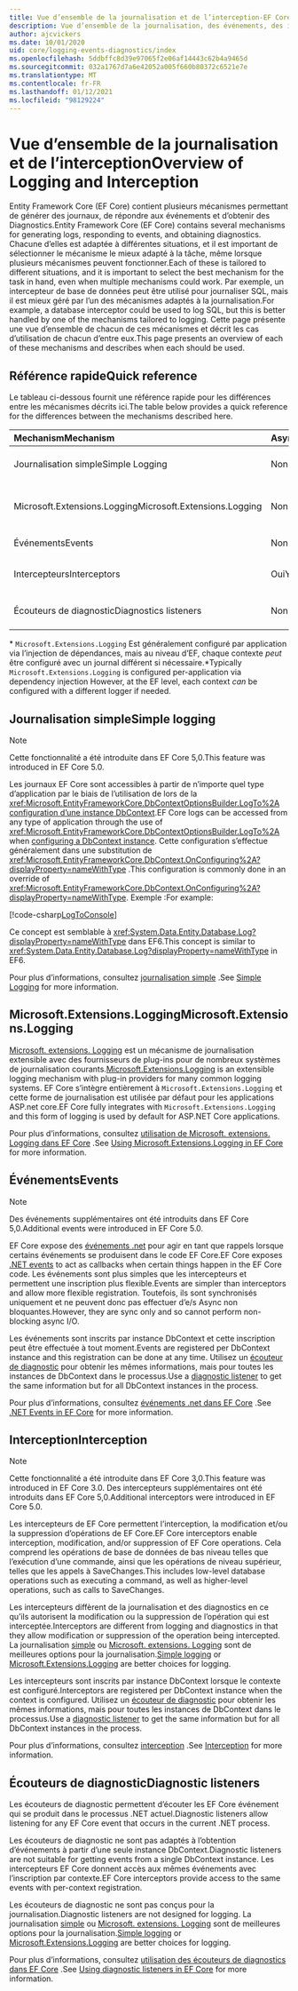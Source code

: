 ```yaml
---
title: Vue d’ensemble de la journalisation et de l’interception-EF Core
description: Vue d’ensemble de la journalisation, des événements, des intercepteurs et des diagnostics pour EF Core
author: ajcvickers
ms.date: 10/01/2020
uid: core/logging-events-diagnostics/index
ms.openlocfilehash: 5ddbffc8d39e97065f2e06af14443c62b4a9465d
ms.sourcegitcommit: 032a1767d7a6e42052a005f660b80372c6521e7e
ms.translationtype: MT
ms.contentlocale: fr-FR
ms.lasthandoff: 01/12/2021
ms.locfileid: "98129224"
---
```

# <a name="overview-of-logging-and-interception"></a><span data-ttu-id="a82e6-103">Vue d’ensemble de la journalisation et de l’interception</span><span class="sxs-lookup"><span data-stu-id="a82e6-103">Overview of Logging and Interception</span></span>

<span data-ttu-id="a82e6-104">Entity Framework Core (EF Core) contient plusieurs mécanismes permettant de générer des journaux, de répondre aux événements et d’obtenir des Diagnostics.</span><span class="sxs-lookup"><span data-stu-id="a82e6-104">Entity Framework Core (EF Core) contains several mechanisms for generating logs, responding to events, and obtaining diagnostics.</span></span> <span data-ttu-id="a82e6-105">Chacune d’elles est adaptée à différentes situations, et il est important de sélectionner le mécanisme le mieux adapté à la tâche, même lorsque plusieurs mécanismes peuvent fonctionner.</span><span class="sxs-lookup"><span data-stu-id="a82e6-105">Each of these is tailored to different situations, and it is important to select the best mechanism for the task in hand, even when multiple mechanisms could work.</span></span> <span data-ttu-id="a82e6-106">Par exemple, un intercepteur de base de données peut être utilisé pour journaliser SQL, mais il est mieux géré par l’un des mécanismes adaptés à la journalisation.</span><span class="sxs-lookup"><span data-stu-id="a82e6-106">For example, a database interceptor could be used to log SQL, but this is better handled by one of the mechanisms tailored to logging.</span></span> <span data-ttu-id="a82e6-107">Cette page présente une vue d’ensemble de chacun de ces mécanismes et décrit les cas d’utilisation de chacun d’entre eux.</span><span class="sxs-lookup"><span data-stu-id="a82e6-107">This page presents an overview of each of these mechanisms and describes when each should be used.</span></span>

## <a name="quick-reference"></a><span data-ttu-id="a82e6-108">Référence rapide</span><span class="sxs-lookup"><span data-stu-id="a82e6-108">Quick reference</span></span>

<span data-ttu-id="a82e6-109">Le tableau ci-dessous fournit une référence rapide pour les différences entre les mécanismes décrits ici.</span><span class="sxs-lookup"><span data-stu-id="a82e6-109">The table below provides a quick reference for the differences between the mechanisms described here.</span></span>

| <span data-ttu-id="a82e6-110">Mechanism</span><span class="sxs-lookup"><span data-stu-id="a82e6-110">Mechanism</span></span> |  <span data-ttu-id="a82e6-111">Async</span><span class="sxs-lookup"><span data-stu-id="a82e6-111">Async</span></span> | <span data-ttu-id="a82e6-112">Étendue</span><span class="sxs-lookup"><span data-stu-id="a82e6-112">Scope</span></span> | <span data-ttu-id="a82e6-113">Inscrit</span><span class="sxs-lookup"><span data-stu-id="a82e6-113">Registered</span></span> | <span data-ttu-id="a82e6-114">Usage prévu</span><span class="sxs-lookup"><span data-stu-id="a82e6-114">Intended use</span></span>
|:----------|--------|-------|------------|-------------
| <span data-ttu-id="a82e6-115">Journalisation simple</span><span class="sxs-lookup"><span data-stu-id="a82e6-115">Simple Logging</span></span> | <span data-ttu-id="a82e6-116">Non</span><span class="sxs-lookup"><span data-stu-id="a82e6-116">No</span></span> | <span data-ttu-id="a82e6-117">Par contexte</span><span class="sxs-lookup"><span data-stu-id="a82e6-117">Per context</span></span> | <span data-ttu-id="a82e6-118">Configuration du contexte</span><span class="sxs-lookup"><span data-stu-id="a82e6-118">Context configuration</span></span> | <span data-ttu-id="a82e6-119">Journalisation au moment du développement</span><span class="sxs-lookup"><span data-stu-id="a82e6-119">Development-time logging</span></span>
| <span data-ttu-id="a82e6-120">Microsoft.Extensions.Logging</span><span class="sxs-lookup"><span data-stu-id="a82e6-120">Microsoft.Extensions.Logging</span></span> | <span data-ttu-id="a82e6-121">Non</span><span class="sxs-lookup"><span data-stu-id="a82e6-121">No</span></span> | <span data-ttu-id="a82e6-122">Par contexte \*</span><span class="sxs-lookup"><span data-stu-id="a82e6-122">Per context\*</span></span> | <span data-ttu-id="a82e6-123">D.I.</span><span class="sxs-lookup"><span data-stu-id="a82e6-123">D.I.</span></span> <span data-ttu-id="a82e6-124">configuration du contexte ou</span><span class="sxs-lookup"><span data-stu-id="a82e6-124">or context configuration</span></span> | <span data-ttu-id="a82e6-125">Journalisation de la production</span><span class="sxs-lookup"><span data-stu-id="a82e6-125">Production logging</span></span>
| <span data-ttu-id="a82e6-126">Événements</span><span class="sxs-lookup"><span data-stu-id="a82e6-126">Events</span></span> | <span data-ttu-id="a82e6-127">Non</span><span class="sxs-lookup"><span data-stu-id="a82e6-127">No</span></span> | <span data-ttu-id="a82e6-128">Par contexte</span><span class="sxs-lookup"><span data-stu-id="a82e6-128">Per context</span></span> | <span data-ttu-id="a82e6-129">N'importe quand</span><span class="sxs-lookup"><span data-stu-id="a82e6-129">Any time</span></span> | <span data-ttu-id="a82e6-130">Réagir aux événements EF</span><span class="sxs-lookup"><span data-stu-id="a82e6-130">Reacting to EF events</span></span>
| <span data-ttu-id="a82e6-131">Intercepteurs</span><span class="sxs-lookup"><span data-stu-id="a82e6-131">Interceptors</span></span> | <span data-ttu-id="a82e6-132">Oui</span><span class="sxs-lookup"><span data-stu-id="a82e6-132">Yes</span></span> | <span data-ttu-id="a82e6-133">Par contexte</span><span class="sxs-lookup"><span data-stu-id="a82e6-133">Per context</span></span> | <span data-ttu-id="a82e6-134">Configuration du contexte</span><span class="sxs-lookup"><span data-stu-id="a82e6-134">Context configuration</span></span> | <span data-ttu-id="a82e6-135">Manipulation des opérations EF</span><span class="sxs-lookup"><span data-stu-id="a82e6-135">Manipulating EF operations</span></span>
| <span data-ttu-id="a82e6-136">Écouteurs de diagnostic</span><span class="sxs-lookup"><span data-stu-id="a82e6-136">Diagnostics listeners</span></span> | <span data-ttu-id="a82e6-137">Non</span><span class="sxs-lookup"><span data-stu-id="a82e6-137">No</span></span> | <span data-ttu-id="a82e6-138">Process</span><span class="sxs-lookup"><span data-stu-id="a82e6-138">Process</span></span> | <span data-ttu-id="a82e6-139">Globalement</span><span class="sxs-lookup"><span data-stu-id="a82e6-139">Globally</span></span> | <span data-ttu-id="a82e6-140">Diagnostic d'application</span><span class="sxs-lookup"><span data-stu-id="a82e6-140">Application diagnostics</span></span>

<span data-ttu-id="a82e6-141">\* `Microsoft.Extensions.Logging` Est généralement configuré par application via l’injection de dépendances, mais au niveau d’EF, chaque contexte _peut_ être configuré avec un journal différent si nécessaire.</span><span class="sxs-lookup"><span data-stu-id="a82e6-141">\*Typically `Microsoft.Extensions.Logging` is configured per-application via dependency injection However, at the EF level, each context _can_ be configured with a different logger if needed.</span></span>

## <a name="simple-logging"></a><span data-ttu-id="a82e6-142">Journalisation simple</span><span class="sxs-lookup"><span data-stu-id="a82e6-142">Simple logging</span></span>

> [!NOTE]
> <span data-ttu-id="a82e6-143">Cette fonctionnalité a été introduite dans EF Core 5,0.</span><span class="sxs-lookup"><span data-stu-id="a82e6-143">This feature was introduced in EF Core 5.0.</span></span>

<span data-ttu-id="a82e6-144">Les journaux EF Core sont accessibles à partir de n’importe quel type d’application par le biais de l’utilisation de lors de la <xref:Microsoft.EntityFrameworkCore.DbContextOptionsBuilder.LogTo%2A> [configuration d’une instance DbContext](xref:core/dbcontext-configuration/index).</span><span class="sxs-lookup"><span data-stu-id="a82e6-144">EF Core logs can be accessed from any type of application through the use of <xref:Microsoft.EntityFrameworkCore.DbContextOptionsBuilder.LogTo%2A> when [configuring a DbContext instance](xref:core/dbcontext-configuration/index).</span></span> <span data-ttu-id="a82e6-145">Cette configuration s’effectue généralement dans une substitution de <xref:Microsoft.EntityFrameworkCore.DbContext.OnConfiguring%2A?displayProperty=nameWithType> .</span><span class="sxs-lookup"><span data-stu-id="a82e6-145">This configuration is commonly done in an override of <xref:Microsoft.EntityFrameworkCore.DbContext.OnConfiguring%2A?displayProperty=nameWithType>.</span></span> <span data-ttu-id="a82e6-146">Exemple :</span><span class="sxs-lookup"><span data-stu-id="a82e6-146">For example:</span></span>

<!--
    protected override void OnConfiguring(DbContextOptionsBuilder optionsBuilder)
        => optionsBuilder.LogTo(Console.WriteLine);
-->
[!code-csharp[LogToConsole](../../../samples/core/Miscellaneous/Logging/SimpleLogging/Program.cs?name=LogToConsole)]

<span data-ttu-id="a82e6-147">Ce concept est semblable à <xref:System.Data.Entity.Database.Log?displayProperty=nameWithType> dans EF6.</span><span class="sxs-lookup"><span data-stu-id="a82e6-147">This concept is similar to <xref:System.Data.Entity.Database.Log?displayProperty=nameWithType> in EF6.</span></span>

<span data-ttu-id="a82e6-148">Pour plus d’informations, consultez [journalisation simple](xref:core/logging-events-diagnostics/simple-logging) .</span><span class="sxs-lookup"><span data-stu-id="a82e6-148">See [Simple Logging](xref:core/logging-events-diagnostics/simple-logging) for more information.</span></span>

## <a name="microsoftextensionslogging"></a><span data-ttu-id="a82e6-149">Microsoft.Extensions.Logging</span><span class="sxs-lookup"><span data-stu-id="a82e6-149">Microsoft.Extensions.Logging</span></span>

<span data-ttu-id="a82e6-150">[Microsoft. extensions. Logging](/dotnet/core/extensions/logging) est un mécanisme de journalisation extensible avec des fournisseurs de plug-ins pour de nombreux systèmes de journalisation courants.</span><span class="sxs-lookup"><span data-stu-id="a82e6-150">[Microsoft.Extensions.Logging](/dotnet/core/extensions/logging) is an extensible logging mechanism with plug-in providers for many common logging systems.</span></span> <span data-ttu-id="a82e6-151">EF Core s’intègre entièrement à `Microsoft.Extensions.Logging` et cette forme de journalisation est utilisée par défaut pour les applications ASP.net core.</span><span class="sxs-lookup"><span data-stu-id="a82e6-151">EF Core fully integrates with `Microsoft.Extensions.Logging` and this form of logging is used by default for ASP.NET Core applications.</span></span>

<span data-ttu-id="a82e6-152">Pour plus d’informations, consultez [utilisation de Microsoft. extensions. Logging dans EF Core](xref:core/logging-events-diagnostics/extensions-logging) .</span><span class="sxs-lookup"><span data-stu-id="a82e6-152">See [Using Microsoft.Extensions.Logging in EF Core](xref:core/logging-events-diagnostics/extensions-logging) for more information.</span></span>

## <a name="events"></a><span data-ttu-id="a82e6-153">Événements</span><span class="sxs-lookup"><span data-stu-id="a82e6-153">Events</span></span>

> [!NOTE]
> <span data-ttu-id="a82e6-154">Des événements supplémentaires ont été introduits dans EF Core 5,0.</span><span class="sxs-lookup"><span data-stu-id="a82e6-154">Additional events were introduced in EF Core 5.0.</span></span>

<span data-ttu-id="a82e6-155">EF Core expose des [événements .net](/dotnet/standard/events/) pour agir en tant que rappels lorsque certains événements se produisent dans le code EF Core.</span><span class="sxs-lookup"><span data-stu-id="a82e6-155">EF Core exposes [.NET events](/dotnet/standard/events/) to act as callbacks when certain things happen in the EF Core code.</span></span> <span data-ttu-id="a82e6-156">Les événements sont plus simples que les intercepteurs et permettent une inscription plus flexible.</span><span class="sxs-lookup"><span data-stu-id="a82e6-156">Events are simpler than interceptors and allow more flexible registration.</span></span> <span data-ttu-id="a82e6-157">Toutefois, ils sont synchronisés uniquement et ne peuvent donc pas effectuer d’e/s Async non bloquantes.</span><span class="sxs-lookup"><span data-stu-id="a82e6-157">However, they are sync only and so cannot perform non-blocking async I/O.</span></span>

<span data-ttu-id="a82e6-158">Les événements sont inscrits par instance DbContext et cette inscription peut être effectuée à tout moment.</span><span class="sxs-lookup"><span data-stu-id="a82e6-158">Events are registered per DbContext instance and this registration can be done at any time.</span></span> <span data-ttu-id="a82e6-159">Utilisez un [écouteur de diagnostic](xref:core/logging-events-diagnostics/diagnostic-listeners) pour obtenir les mêmes informations, mais pour toutes les instances de DbContext dans le processus.</span><span class="sxs-lookup"><span data-stu-id="a82e6-159">Use a [diagnostic listener](xref:core/logging-events-diagnostics/diagnostic-listeners) to get the same information but for all DbContext instances in the process.</span></span>

<span data-ttu-id="a82e6-160">Pour plus d’informations, consultez [événements .net dans EF Core](xref:core/logging-events-diagnostics/events) .</span><span class="sxs-lookup"><span data-stu-id="a82e6-160">See [.NET Events in EF Core](xref:core/logging-events-diagnostics/events) for more information.</span></span>

## <a name="interception"></a><span data-ttu-id="a82e6-161">Interception</span><span class="sxs-lookup"><span data-stu-id="a82e6-161">Interception</span></span>

> [!NOTE]
> <span data-ttu-id="a82e6-162">Cette fonctionnalité a été introduite dans EF Core 3,0.</span><span class="sxs-lookup"><span data-stu-id="a82e6-162">This feature was introduced in EF Core 3.0.</span></span> <span data-ttu-id="a82e6-163">Des intercepteurs supplémentaires ont été introduits dans EF Core 5,0.</span><span class="sxs-lookup"><span data-stu-id="a82e6-163">Additional interceptors were introduced in EF Core 5.0.</span></span>

<span data-ttu-id="a82e6-164">Les intercepteurs de EF Core permettent l’interception, la modification et/ou la suppression d’opérations de EF Core.</span><span class="sxs-lookup"><span data-stu-id="a82e6-164">EF Core interceptors enable interception, modification, and/or suppression of EF Core operations.</span></span> <span data-ttu-id="a82e6-165">Cela comprend les opérations de base de données de bas niveau telles que l’exécution d’une commande, ainsi que les opérations de niveau supérieur, telles que les appels à SaveChanges.</span><span class="sxs-lookup"><span data-stu-id="a82e6-165">This includes low-level database operations such as executing a command, as well as higher-level operations, such as calls to SaveChanges.</span></span>

<span data-ttu-id="a82e6-166">Les intercepteurs diffèrent de la journalisation et des diagnostics en ce qu’ils autorisent la modification ou la suppression de l’opération qui est interceptée.</span><span class="sxs-lookup"><span data-stu-id="a82e6-166">Interceptors are different from logging and diagnostics in that they allow modification or suppression of the operation being intercepted.</span></span> <span data-ttu-id="a82e6-167">La journalisation [simple](xref:core/logging-events-diagnostics/simple-logging) ou [Microsoft. extensions. Logging](xref:core/logging-events-diagnostics/extensions-logging) sont de meilleures options pour la journalisation.</span><span class="sxs-lookup"><span data-stu-id="a82e6-167">[Simple logging](xref:core/logging-events-diagnostics/simple-logging) or [Microsoft.Extensions.Logging](xref:core/logging-events-diagnostics/extensions-logging) are better choices for logging.</span></span>

<span data-ttu-id="a82e6-168">Les intercepteurs sont inscrits par instance DbContext lorsque le contexte est configuré.</span><span class="sxs-lookup"><span data-stu-id="a82e6-168">Interceptors are registered per DbContext instance when the context is configured.</span></span> <span data-ttu-id="a82e6-169">Utilisez un [écouteur de diagnostic](xref:core/logging-events-diagnostics/diagnostic-listeners) pour obtenir les mêmes informations, mais pour toutes les instances de DbContext dans le processus.</span><span class="sxs-lookup"><span data-stu-id="a82e6-169">Use a [diagnostic listener](xref:core/logging-events-diagnostics/diagnostic-listeners) to get the same information but for all DbContext instances in the process.</span></span>

<span data-ttu-id="a82e6-170">Pour plus d’informations, consultez [interception](xref:core/logging-events-diagnostics/interceptors) .</span><span class="sxs-lookup"><span data-stu-id="a82e6-170">See [Interception](xref:core/logging-events-diagnostics/interceptors) for more information.</span></span>

## <a name="diagnostic-listeners"></a><span data-ttu-id="a82e6-171">Écouteurs de diagnostic</span><span class="sxs-lookup"><span data-stu-id="a82e6-171">Diagnostic listeners</span></span>

<span data-ttu-id="a82e6-172">Les écouteurs de diagnostic permettent d’écouter les EF Core événement qui se produit dans le processus .NET actuel.</span><span class="sxs-lookup"><span data-stu-id="a82e6-172">Diagnostic listeners allow listening for any EF Core event that occurs in the current .NET process.</span></span>

<span data-ttu-id="a82e6-173">Les écouteurs de diagnostic ne sont pas adaptés à l’obtention d’événements à partir d’une seule instance DbContext.</span><span class="sxs-lookup"><span data-stu-id="a82e6-173">Diagnostic listeners are not suitable for getting events from a single DbContext instance.</span></span> <span data-ttu-id="a82e6-174">Les intercepteurs EF Core donnent accès aux mêmes événements avec l’inscription par contexte.</span><span class="sxs-lookup"><span data-stu-id="a82e6-174">EF Core interceptors provide access to the same events with per-context registration.</span></span>

<span data-ttu-id="a82e6-175">Les écouteurs de diagnostic ne sont pas conçus pour la journalisation.</span><span class="sxs-lookup"><span data-stu-id="a82e6-175">Diagnostic listeners are not designed for logging.</span></span> <span data-ttu-id="a82e6-176">La journalisation [simple](xref:core/logging-events-diagnostics/simple-logging) ou [Microsoft. extensions. Logging](xref:core/logging-events-diagnostics/extensions-logging) sont de meilleures options pour la journalisation.</span><span class="sxs-lookup"><span data-stu-id="a82e6-176">[Simple logging](xref:core/logging-events-diagnostics/simple-logging) or [Microsoft.Extensions.Logging](xref:core/logging-events-diagnostics/extensions-logging) are better choices for logging.</span></span>

<span data-ttu-id="a82e6-177">Pour plus d’informations, consultez [utilisation des écouteurs de diagnostics dans EF Core](xref:core/logging-events-diagnostics/diagnostic-listeners) .</span><span class="sxs-lookup"><span data-stu-id="a82e6-177">See [Using diagnostic listeners in EF Core](xref:core/logging-events-diagnostics/diagnostic-listeners) for more information.</span></span>
